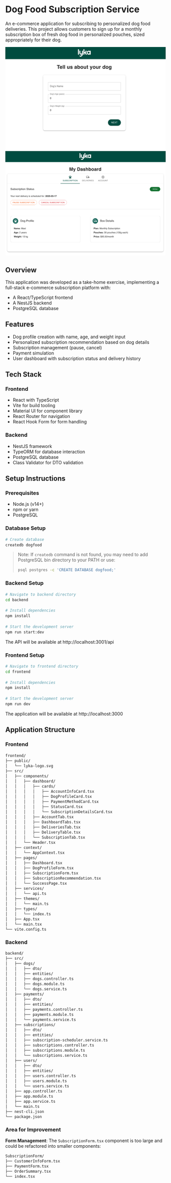 # Dog Food Subscription Service

An e-commerce application for subscribing to personalized dog food deliveries. This project allows customers to sign up for a monthly subscription box of fresh dog food in personalized pouches, sized appropriately for their dog.

![Subscription Form](screenshot1.png)
![Dashboard](screenshot2.png)

## Overview

This application was developed as a take-home exercise, implementing a full-stack e-commerce subscription platform with:

- A React/TypeScript frontend
- A NestJS backend
- PostgreSQL database

## Features

- Dog profile creation with name, age, and weight input
- Personalized subscription recommendation based on dog details
- Subscription management (pause, cancel)
- Payment simulation
- User dashboard with subscription status and delivery history

## Tech Stack

### Frontend
- React with TypeScript
- Vite for build tooling
- Material UI for component library
- React Router for navigation
- React Hook Form for form handling

### Backend
- NestJS framework
- TypeORM for database interaction
- PostgreSQL database
- Class Validator for DTO validation

## Setup Instructions

### Prerequisites

- Node.js (v14+)
- npm or yarn
- PostgreSQL

### Database Setup

```bash
# Create database
createdb dogfood
```

> Note: If `createdb` command is not found, you may need to add PostgreSQL bin directory to your PATH or use:
> ```bash
> psql postgres -c 'CREATE DATABASE dogfood;'
> ```

### Backend Setup

```bash
# Navigate to backend directory
cd backend

# Install dependencies
npm install

# Start the development server
npm run start:dev
```

The API will be available at http://localhost:3001/api

### Frontend Setup

```bash
# Navigate to frontend directory
cd frontend

# Install dependencies
npm install

# Start the development server
npm run dev
```

The application will be available at http://localhost:3000

## Application Structure

### Frontend

```
frontend/
├── public/
│   └── lyka-logo.svg
├── src/
│   ├── components/
│   │   ├── dashboard/
│   │   │   ├── cards/
│   │   │   │   ├── AccountInfoCard.tsx
│   │   │   │   ├── DogProfileCard.tsx
│   │   │   │   ├── PaymentMethodCard.tsx
│   │   │   │   ├── StatusCard.tsx
│   │   │   │   └── SubscriptionDetailsCard.tsx
│   │   │   ├── AccountTab.tsx
│   │   │   ├── DashboardTabs.tsx
│   │   │   ├── DeliveriesTab.tsx
│   │   │   ├── DeliveryTable.tsx
│   │   │   └── SubscriptionTab.tsx
│   │   └── Header.tsx
│   ├── context/
│   │   └── AppContext.tsx
│   ├── pages/
│   │   ├── Dashboard.tsx
│   │   ├── DogProfileForm.tsx
│   │   ├── SubscriptionForm.tsx
│   │   ├── SubscriptionRecommendation.tsx
│   │   └── SuccessPage.tsx
│   ├── services/
│   │   └── api.ts
│   ├── themes/
│   │   └── main.ts
│   ├── types/
│   │   └── index.ts
│   ├── App.tsx
│   └── main.tsx
└── vite.config.ts
```

### Backend

```
backend/
├── src/
│   ├── dogs/
│   │   ├── dto/
│   │   ├── entities/
│   │   ├── dogs.controller.ts
│   │   ├── dogs.module.ts
│   │   └── dogs.service.ts
│   ├── payments/
│   │   ├── dto/
│   │   ├── entities/
│   │   ├── payments.controller.ts
│   │   ├── payments.module.ts
│   │   └── payments.service.ts
│   ├── subscriptions/
│   │   ├── dto/
│   │   ├── entities/
│   │   ├── subscription-scheduler.service.ts
│   │   ├── subscriptions.controller.ts
│   │   ├── subscriptions.module.ts
│   │   └── subscriptions.service.ts
│   ├── users/
│   │   ├── dto/
│   │   ├── entities/
│   │   ├── users.controller.ts
│   │   ├── users.module.ts
│   │   └── users.service.ts
│   ├── app.controller.ts
│   ├── app.module.ts
│   ├── app.service.ts
│   └── main.ts
├── nest-cli.json
└── package.json
```

### Area for Improvement

**Form Management**: The `SubscriptionForm.tsx` component is too large and could be refactored into smaller components:
   ```
   SubscriptionForm/
   ├── CustomerInfoForm.tsx
   ├── PaymentForm.tsx
   ├── OrderSummary.tsx
   └── index.tsx
   ```